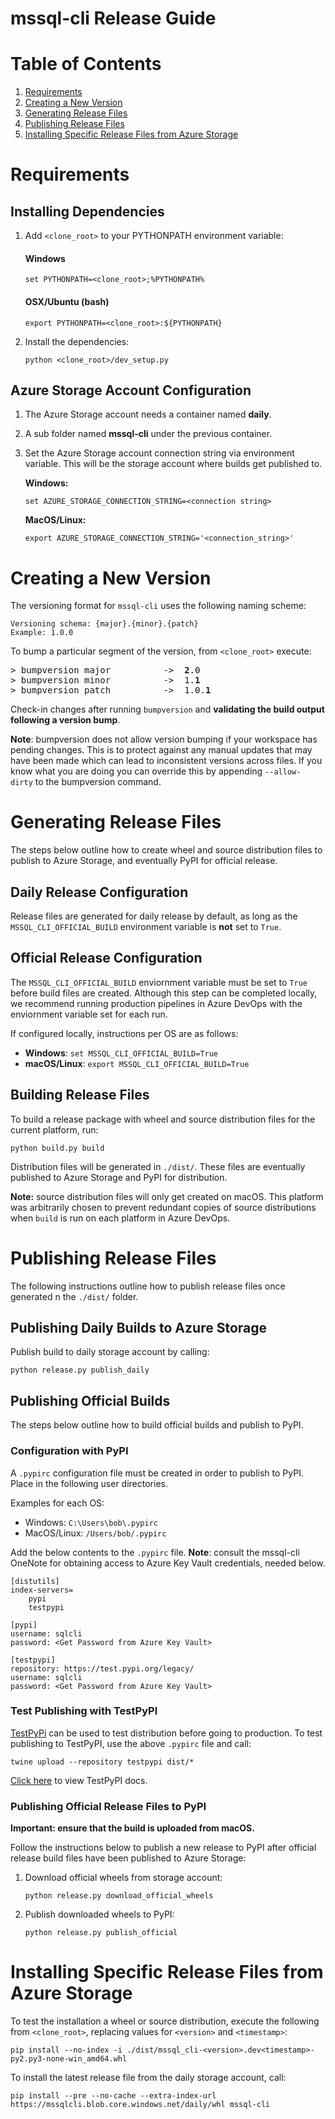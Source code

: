 mssql-cli Release Guide
========================================
# Table of Contents
1. [Requirements](#requirements)
2. [Creating a New Version](#creating-a-new-version)
3. [Generating Release Files](#generating-release-files)
4. [Publishing Release Files](#publishing-release-files)
5. [Installing Specific Release Files from Azure Storage](#installing-specific-release-files-from-azure-storage)


# Requirements
## Installing Dependencies
1.  Add `<clone_root>` to your PYTHONPATH environment variable:
    #### Windows
    ```
    set PYTHONPATH=<clone_root>;%PYTHONPATH%
    ```
    #### OSX/Ubuntu (bash)
    ```
    export PYTHONPATH=<clone_root>:${PYTHONPATH}
    ```
2.	Install the dependencies:
    ```
    python <clone_root>/dev_setup.py
    ```
## Azure Storage Account Configuration
1. The Azure Storage account needs a container named **daily**.

2. A sub folder named **mssql-cli** under the previous container.

3. Set the Azure Storage account connection string via environment variable. This will be the storage account where builds get published to.

    **Windows:**
    ```
    set AZURE_STORAGE_CONNECTION_STRING=<connection string>
    ```

    **MacOS/Linux:**
    ```
    export AZURE_STORAGE_CONNECTION_STRING='<connection_string>'
    ```

# Creating a New Version
The versioning format for `mssql-cli` uses the following naming scheme:

	Versioning schema: {major}.{minor}.{patch}
    Example: 1.0.0
To bump a particular segment of the version, from `<clone_root>` execute:
<pre>
> bumpversion major          ->  <b>2</b>.0
> bumpversion minor          ->  1.<b>1</b>
> bumpversion patch          ->  1.0.<b>1</b>
</pre>
Check-in changes after running `bumpversion` and **validating the build output following a version bump**.

**Note**: bumpversion does not allow version bumping if your workspace has pending changes. This is to protect against any manual updates that may have been made which can lead to inconsistent versions across files. If you know what you are doing you can override this by appending `--allow-dirty` to the bumpversion command.


# Generating Release Files
The steps below outline how to create wheel and source distribution files to publish to Azure Storage, and eventually PyPI for official release.

## Daily Release Configuration
Release files are generated for daily release by default, as long as the `MSSQL_CLI_OFFICIAL_BUILD` environment variable is **not** set to `True`.

## Official Release Configuration
The `MSSQL_CLI_OFFICIAL_BUILD` enviornment variable must be set to `True` before build files are created. Although this step can be completed locally, we recommend running production pipelines in Azure DevOps with the enviornment variable set for each run.

If configured locally, instructions per OS are as follows:
- **Windows**: `set MSSQL_CLI_OFFICIAL_BUILD=True`
- **macOS/Linux**: `export MSSQL_CLI_OFFICIAL_BUILD=True`

## Building Release Files
To build a release package with wheel and source distribution files for the current platform, run:
```
python build.py build
```
Distribution files will be generated in `./dist/`. These files are eventually published to Azure Storage and PyPI for distribution.

**Note:** source distribution files will only get created on macOS. This platform was arbitrarily chosen to prevent redundant copies of source distributions when `build` is run on each platform in Azure DevOps.

# Publishing Release Files
The following instructions outline how to publish release files once generated n the `./dist/` folder.

## Publishing Daily Builds to Azure Storage
Publish build to daily storage account by calling:
```
python release.py publish_daily
```
    
## Publishing Official Builds
The steps below outline how to build official builds and publish to PyPI.

### Configuration with PyPI
A `.pypirc` configuration file must be created in order to publish to PyPI. Place in the following user directories.

Examples for each OS:
* Windows: `C:\Users\bob\.pypirc`
* MacOS/Linux: `/Users/bob/.pypirc`

Add the below contents to the `.pypirc` file. **Note**: consult the mssql-cli OneNote for obtaining access to Azure Key Vault credentials, needed below.

```
[distutils]
index-servers=
    pypi
    testpypi

[pypi]
username: sqlcli
password: <Get Password from Azure Key Vault>

[testpypi]
repository: https://test.pypi.org/legacy/
username: sqlcli
password: <Get Password from Azure Key Vault>
```

### Test Publishing with TestPyPI

[TestPyPi](https://test.pypi.org) can be used to test distribution before going to production. To test publishing to TestPyPI, use the above `.pypirc` file and call:
```
twine upload --repository testpypi dist/*
```

[Click here](https://packaging.python.org/guides/using-testpypi/) to view TestPyPI docs.

### Publishing Official Release Files to PyPI
**Important: ensure that the build is uploaded from macOS.**

Follow the instructions below to publish a new release to PyPI after official release build files have been published to Azure Storage:
    
1. Download official wheels from storage account:
    ```
    python release.py download_official_wheels
    ```
    
2. Publish downloaded wheels to PyPI:
    ```
    python release.py publish_official
    ```

# Installing Specific Release Files from Azure Storage
To test the installation a wheel or source distribution, execute the following from `<clone_root>`, replacing values for `<version>` and `<timestamp>`:
```
pip install --no-index -i ./dist/mssql_cli-<version>.dev<timestamp>-py2.py3-none-win_amd64.whl
```


To install the latest release file from the daily storage account, call:
```
pip install --pre --no-cache --extra-index-url https://mssqlcli.blob.core.windows.net/daily/whl mssql-cli
```
